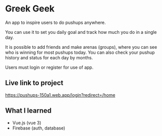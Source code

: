 # Greek Geek

An app to inspire users to do pushups anywhere.

You can use it to set you daily goal and track how much you do in a single day.

It is possible to add friends and make arenas (groups), where you can see who is winning for most pushups today. You can also check your pushup history and status for each day by months.

Users must login or register for use of app.

## Live link to project

https://pushups-150a1.web.app/login?redirect=/home

## What I learned

- Vue.js (vue 3)
- Firebase (auth, database)
